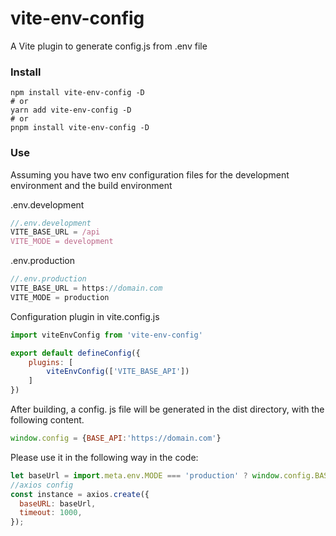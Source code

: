 # vite-env-config
A Vite plugin to generate config.js from .env file


### Install

```shell
npm install vite-env-config -D
# or
yarn add vite-env-config -D
# or
pnpm install vite-env-config -D
```

### Use
Assuming you have two env configuration files for the development environment and the build environment

.env.development
```js
//.env.development
VITE_BASE_URL = /api
VITE_MODE = development
```
.env.production
```js
//.env.production
VITE_BASE_URL = https://domain.com
VITE_MODE = production
```

Configuration plugin in vite.config.js
```js
import viteEnvConfig from 'vite-env-config'

export default defineConfig({
    plugins: [
        viteEnvConfig(['VITE_BASE_API'])
    ]
})
```
After building, a config. js file will be generated in the dist directory, with the following content.
```js
window.config = {BASE_API:'https://domain.com'}
```
Please use it in the following way in the code:
```js
let baseUrl = import.meta.env.MODE === 'production' ? window.config.BASE_API : import.meta.env.VITE_BASE_API;
//axios config
const instance = axios.create({
  baseURL: baseUrl,
  timeout: 1000,
});
```